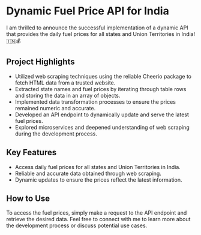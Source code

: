 # Dynamic Fuel Price API for India

I am thrilled to announce the successful implementation of a dynamic API that provides the daily fuel prices for all states and Union Territories in India! 🇮🇳💰

## Project Highlights

- Utilized web scraping techniques using the reliable Cheerio package to fetch HTML data from a trusted website.
- Extracted state names and fuel prices by iterating through table rows and storing the data in an array of objects.
- Implemented data transformation processes to ensure the prices remained numeric and accurate.
- Developed an API endpoint to dynamically update and serve the latest fuel prices.
- Explored microservices and deepened understanding of web scraping during the development process.

## Key Features

- Access daily fuel prices for all states and Union Territories in India.
- Reliable and accurate data obtained through web scraping.
- Dynamic updates to ensure the prices reflect the latest information.

## How to Use

To access the fuel prices, simply make a request to the API endpoint and retrieve the desired data. Feel free to connect with me to learn more about the development process or discuss potential use cases.
